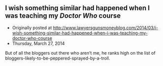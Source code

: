 ## I wish something similar had happened when I was teaching my <em>Doctor Who</em> course

 * Originally posted at http://www.lawyersgunsmoneyblog.com/2014/03/i-wish-something-similar-had-happened-when-i-was-teaching-my-doctor-who-course
 * Thursday, March 27, 2014

But of all the bloggers out there who aren’t me, he ranks high on the list of bloggers-likely-to-be-peppered-sprayed-by-a-troll.